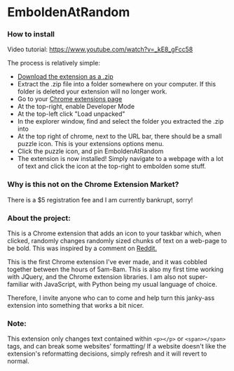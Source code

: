 # EmboldenAtRandom
### How to install
Video tutorial: https://www.youtube.com/watch?v=_kE8_gFcc58

The process is relatively simple:
* [Download the extension as a .zip](https://github.com/notjoshno/embolden-at-random/archive/master.zip)
* Extract the .zip file into a folder somewhere on your computer. If this folder is deleted your extension will no longer work.
* Go to your [Chrome extensions page](chrome://extensions)
* At the top-right, enable Developer Mode
* At the top-left click "Load unpacked"
* In the explorer window, find and select the folder you extracted the .zip into
* At the top right of chrome, next to the URL bar, there should be a small puzzle icon. This is your extensions options menu.
* Click the puzzle icon, and pin EmboldenAtRandom
* The extension is now installed! Simply navigate to a webpage with a lot of text and click the icon at the top-right to embolden some stuff.

### Why is this not on the Chrome Extension Market?
There is a $5 registration fee and I am currently bankrupt, sorry!

### About the project:
This is a Chrome extension that adds an icon to your taskbar which, when clicked, randomly changes randomly sized chunks of text on a web-page to be bold.
This was inspired by a comment on [Reddit.](https://www.reddit.com/r/ADHD/comments/k2vw05/i_cant_fucking_read/gdxqe3h?utm_source=share&utm_medium=web2x&context=3)

This is the first Chrome extension I've ever made, and it was cobbled together between the hours of 5am-8am.
This is also my first time working with JQuery, and the Chrome extension libraries.
I am also not super-familiar with JavaScript, with Python being my usual language of choice.

Therefore, I invite anyone who can to come and help turn this janky-ass extension into something that works a bit nicer.

### Note:
This extension only changes text contained within `<p></p>` or `<span></span>` tags, and can break some websites' formatting/
If a website doesn't like the extension's reformatting decisions, simply refresh and it will revert to normal.
